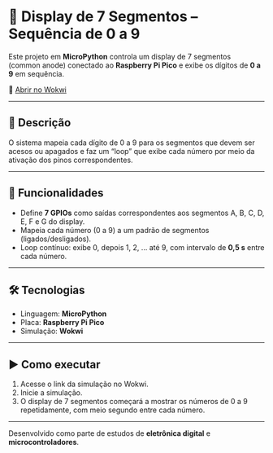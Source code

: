# 🔢 Display de 7 Seg­mentos – Sequência de 0 a 9

Este projeto em **MicroPython** controla um display de 7 segmentos (common anode) conectado ao **Raspberry Pi Pico** e exibe os dígitos de **0 a 9** em sequência.

🔗 [Abrir no Wokwi](https://wokwi.com/projects/440482234493945857)

---

## 📖 Descrição

O sistema mapeia cada dígito de 0 a 9 para os segmentos que devem ser acesos ou apagados e faz um “loop” que exibe cada número por meio da ativação dos pinos correspondentes.

---

## 🧠 Funcionalidades

- Define **7 GPIOs** como saídas correspondentes aos segmentos A, B, C, D, E, F e G do display.  
- Mapeia cada número (0 a 9) a um padrão de segmentos (ligados/desligados).  
- Loop contínuo: exibe 0, depois 1, 2, … até 9, com intervalo de **0,5 s** entre cada número.

---

## 🛠️ Tecnologias

- Linguagem: **MicroPython**  
- Placa: **Raspberry Pi Pico**  
- Simulação: **Wokwi**

---

## ▶️ Como executar

1. Acesse o link da simulação no Wokwi.  
2. Inicie a simulação.  
3. O display de 7 segmentos começará a mostrar os números de 0 a 9 repetidamente, com meio segundo entre cada número.

---

Desenvolvido como parte de estudos de **eletrônica digital** e **microcontroladores**.
